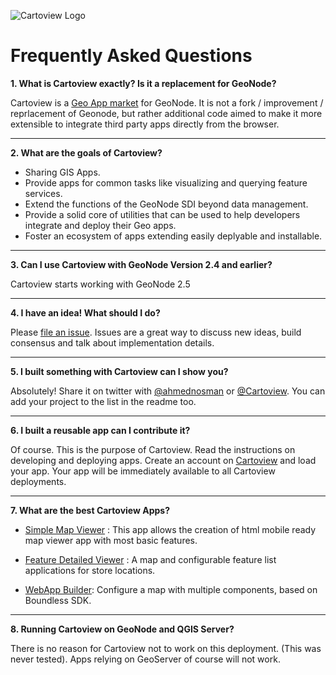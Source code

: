 ![Cartoview Logo](img/cartoview-logo.png)
# Frequently Asked Questions

**1. What is Cartoview exactly? Is it a replacement for GeoNode?**
    
Cartoview is a [Geo App market][1] for GeoNode. It is not a fork / improvement / reprlacement of Geonode, but rather additional code aimed to make it more extensible to integrate third party apps directly from the browser.

[1]: https://www.cartoview.net
***

**2. What are the goals of Cartoview?**

- Sharing GIS Apps.
- Provide apps for common tasks like visualizing and querying feature services.
- Extend the functions of the GeoNode SDI beyond data management.
- Provide a solid core of utilities that can be used to help developers integrate and deploy their Geo apps.
- Foster an ecosystem of apps extending easily deplyable and installable.

***

**3. Can I use Cartoview with GeoNode Version 2.4 and earlier?**

Cartoview starts working with GeoNode 2.5

***

**4. I have an idea! What should I do?**

Please [file an issue][2]. Issues are a great way to discuss new ideas, build consensus and talk about implementation details.

[2]: https://github.com/cartologic/cartoview/issues/new

***

**5. I built something with Cartoview can I show you?**

Absolutely! Share it on twitter with [@ahmednosman][3] or [@Cartoview][4]. You can add your project to the list in the readme too.

[3]: https://twitter.com/ahmednosman
[4]: https://twitter.com/CartoView

***

**6. I built a reusable app can I contribute it?**

Of course. This is the purpose of Cartoview. Read the instructions on developing and deploying apps. Create an account on [Cartoview][1] and load your app. Your app will be immediately available to all Cartoview deployments.

***

**7. What are the best Cartoview Apps?**

- [Simple Map Viewer][5] : This app allows the creation of html mobile ready map viewer app with most basic features.

- [Feature Detailed Viewer][6] : A map and configurable feature list applications for store locations.

- [WebApp Builder][7]: Configure a map with multiple components, based on Boundless SDK.

[5]: https://appstore.cartoview.net/app/cartoview_map_viewer/
[6]: https://appstore.cartoview.net/app/cartoview_feature_list/
[7]: https://appstore.cartoview.net/app/cartoview_webapp_builder/

***

**8. Running Cartoview on GeoNode and QGIS Server?**

There is no reason for Cartoview not to work on this deployment. (This was never tested). Apps relying on GeoServer of course will not work.
